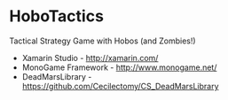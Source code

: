 HoboTactics
===========
Tactical Strategy Game with Hobos (and Zombies!)

- Xamarin Studio - http://xamarin.com/
- MonoGame Framework - http://www.monogame.net/
- DeadMarsLibrary - https://github.com/Cecilectomy/CS_DeadMarsLibrary
